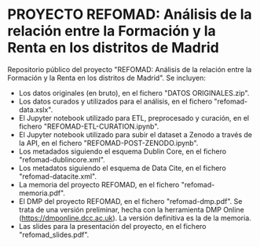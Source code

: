 # PROYECTO REFOMAD: Análisis de la relación entre la Formación y la Renta en los distritos de Madrid

Repositorio público del proyecto "REFOMAD: Análisis de la relación entre la Formación y la Renta en los distritos de Madrid". Se incluyen: 

* Los datos originales (en bruto), en el fichero "DATOS ORIGINALES.zip".
* Los datos curados y utilizados para el análisis, en el fichero "refomad-data.xslx".
* El Jupyter notebook utilizado para ETL, preprocesado y curación, en el fichero "REFOMAD-ETL-CURATION.ipynb".
* El Jupyter notebook utilizado para subir el dataset a Zenodo a través de la API, en el fichero "REFOMAD-POST-ZENODO.ipynb".
* Los metadados siguiendo el esquema Dublin Core, en el fichero "refomad-dublincore.xml".
* Los metadatos siguiendo el esquema de Data Cite, en el fichero "refomad-datacite.xml".
* La memoria del proyecto REFOMAD, en el fichero "refomad-memoria.pdf".
* El DMP del proyecto REFOMAD, en el fichero "refomad-dmp.pdf". Se trata de una versión preliminar, hecha con la herramienta DMP Online (https://dmponline.dcc.ac.uk). La versión definitiva es la de la memoria.
* Las slides para la presentación del proyecto, en el fichero "refomad_slides.pdf".

